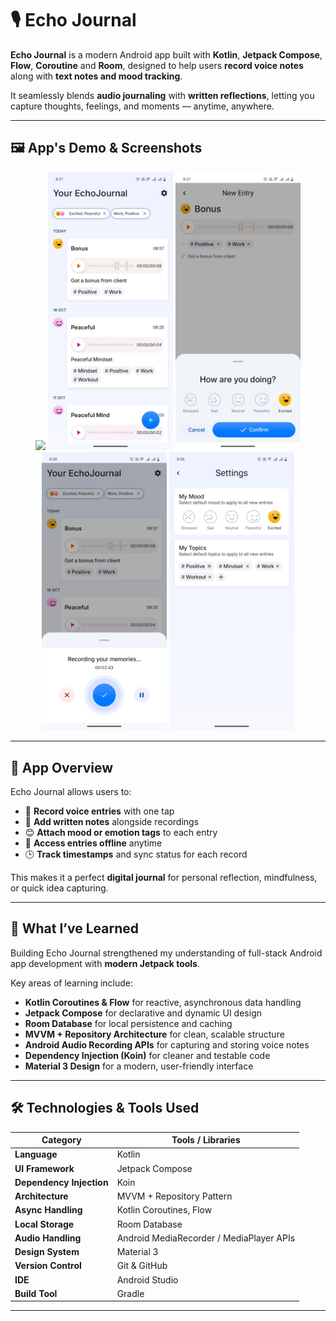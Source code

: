 # 🎙️ Echo Journal

**Echo Journal** is a modern Android app built with **Kotlin**, **Jetpack Compose**, **Flow**, **Coroutine** and **Room**, designed to help users **record voice notes** along with **text notes and mood tracking**.  

It seamlessly blends **audio journaling** with **written reflections**, letting you capture thoughts, feelings, and moments — anytime, anywhere.

---

## 🖼️ App's Demo & Screenshots

<p align="center">
  <img src="readme-assets/gif/demo-echo-journal.gif" width="200">
  <img src="readme-assets/screenshots/01-home-screen.jpeg" width="200">
  <img src="readme-assets/screenshots/02-record-screen.jpeg" width="200">
  <img src="readme-assets/screenshots/03-record-voice.jpeg" width="200">
  <img src="readme-assets/screenshots/04-settings-screen.jpeg" width="200">
</p>


---

## 📱 App Overview

Echo Journal allows users to:

- 🎤 **Record voice entries** with one tap  
- 📝 **Add written notes** alongside recordings  
- 😊 **Attach mood or emotion tags** to each entry  
- 💾 **Access entries offline** anytime  
- 🕒 **Track timestamps** and sync status for each record  

This makes it a perfect **digital journal** for personal reflection, mindfulness, or quick idea capturing.

---

## 🧠 What I’ve Learned

Building Echo Journal strengthened my understanding of full-stack Android app development with **modern Jetpack tools**.  

Key areas of learning include:

- **Kotlin Coroutines & Flow** for reactive, asynchronous data handling  
- **Jetpack Compose** for declarative and dynamic UI design  
- **Room Database** for local persistence and caching  
- **MVVM + Repository Architecture** for clean, scalable structure  
- **Android Audio Recording APIs** for capturing and storing voice notes  
- **Dependency Injection (Koin)** for cleaner and testable code  
- **Material 3 Design** for a modern, user-friendly interface  

---

## 🛠️ Technologies & Tools Used

| Category | Tools / Libraries |
|-----------|-------------------|
| **Language** | Kotlin |
| **UI Framework** | Jetpack Compose |
| **Dependency Injection** | Koin |
| **Architecture** | MVVM + Repository Pattern |
| **Async Handling** | Kotlin Coroutines, Flow |
| **Local Storage** | Room Database |
| **Audio Handling** | Android MediaRecorder / MediaPlayer APIs |
| **Design System** | Material 3 |
| **Version Control** | Git & GitHub |
| **IDE** | Android Studio |
| **Build Tool** | Gradle |

---
